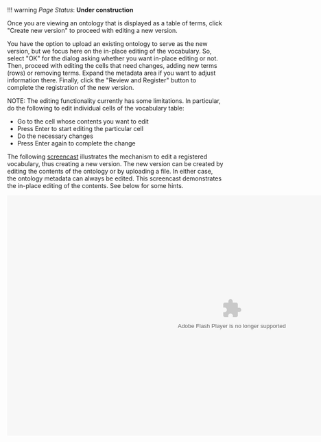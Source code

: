 !!! warning
    _Page Status_: **Under construction**

Once you are viewing an ontology that is displayed as a table of terms, click "Create new version" to 
proceed with editing a new version.

You have the option to upload an existing ontology to serve as the new version, but we focus here on the 
in-place editing of the vocabulary. So, select "OK" for the dialog asking whether you want in-place editing or not. 
Then, proceed with editing the cells that need changes, adding new terms (rows) or removing terms. 
Expand the metadata area if you want to adjust information there. Finally, click the "Review and Register" 
button to complete the registration of the new version.

NOTE: The editing functionality currently has some limitations. In particular, do the following to 
edit individual cells of the vocabulary table:

*   Go to the cell whose contents you want to edit
*   Press Enter to start editing the particular cell
*   Do the necessary changes
*   Press Enter again to complete the change

The following [screencast](http://www.screencast.com/t/MjQ0MGU1N) illustrates the mechanism to edit a 
registered vocabulary, thus creating a new version. The new version can be created by editing the 
contents of the ontology or by uploading a file. In either case, the ontology metadata can always 
be edited. This screencast demonstrates the in-place editing of the contents. See below for some hints.

<object width="1048" height="560"><param name="movie" value="http://content.screencast.com/users/carueda/folders/Camtasia/media/ca8458c2-cf38-4e86-8ccc-a7f5cccaaad1/mp4h264player.swf"> <param name="quality" value="high"> <param name="bgcolor" value="#FFFFFF"> <param name="flashVars" value="thumb=http://content.screencast.com/users/carueda/folders/Camtasia/media/ca8458c2-cf38-4e86-8ccc-a7f5cccaaad1/FirstFrame.jpg&amp;containerwidth=1048&amp;containerheight=560&amp;content=http://content.screencast.com/users/carueda/folders/Camtasia/media/ca8458c2-cf38-4e86-8ccc-a7f5cccaaad1/mmiorr_newversion_vocab.mp4"> <param name="allowFullScreen" value="true"> <param name="scale" value="showall"> <param name="allowScriptAccess" value="always"> <param name="base" value="http://content.screencast.com/users/carueda/folders/Camtasia/media/ca8458c2-cf38-4e86-8ccc-a7f5cccaaad1/"> <embed type="application/x-shockwave-flash" width="1048" height="560" src="http://content.screencast.com/users/carueda/folders/Camtasia/media/ca8458c2-cf38-4e86-8ccc-a7f5cccaaad1/mp4h264player.swf" quality="high" bgcolor="#FFFFFF" allowscriptaccess="always" flashvars="thumb=http://content.screencast.com/users/carueda/folders/Camtasia/media/ca8458c2-cf38-4e86-8ccc-a7f5cccaaad1/FirstFrame.jpg&amp;containerwidth=1048&amp;containerheight=560&amp;content=http://content.screencast.com/users/carueda/folders/Camtasia/media/ca8458c2-cf38-4e86-8ccc-a7f5cccaaad1/mmiorr_newversion_vocab.mp4" allowfullscreen="true" base="http://content.screencast.com/users/carueda/folders/Camtasia/media/ca8458c2-cf38-4e86-8ccc-a7f5cccaaad1/" scale="showall"></object>
